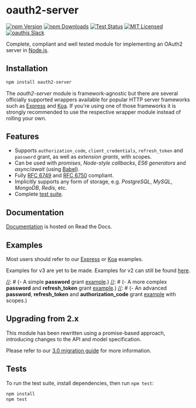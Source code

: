# oauth2-server

[![npm Version][npm-image]][npm-url]
[![npm Downloads][downloads-image]][downloads-url]
[![Test Status][travis-image]][travis-url]
[![MIT Licensed][license-image]][license-url]
[![oauthjs Slack][slack-image]][slack-url]

Complete, compliant and well tested module for implementing an OAuth2 server in [Node.js](https://nodejs.org).


## Installation

```bash
npm install oauth2-server
```

The *oauth2-server* module is framework-agnostic but there are several officially supported wrappers available for popular HTTP server frameworks such as [Express](https://npmjs.org/package/express-oauth-server) and [Koa](https://npmjs.org/package/koa-oauth-server). If you're using one of those frameworks it is strongly recommended to use the respective wrapper module instead of rolling your own.


## Features

- Supports `authorization_code`, `client_credentials`, `refresh_token` and `password` grant, as well as *extension grants*, with scopes.
- Can be used with *promises*, *Node-style callbacks*, *ES6 generators* and *async*/*await* (using [Babel](https://babeljs.io)).
- Fully [RFC 6749](https://tools.ietf.org/html/rfc6749.html) and [RFC 6750](https://tools.ietf.org/html/rfc6749.html) compliant.
- Implicitly supports any form of storage, e.g. *PostgreSQL*, *MySQL*, *MongoDB*, *Redis*, etc.
- Complete [test suite](https://github.com/oauthjs/node-oauth2-server/tree/master/test).


## Documentation

[Documentation](https://oauth2-server.readthedocs.io) is hosted on Read the Docs.


## Examples

Most users should refer to our [Express](https://github.com/oauthjs/express-oauth-server/tree/master/examples) or [Koa](https://github.com/oauthjs/koa-oauth-server/tree/master/examples) examples.

Examples for v3 are yet to be made. Examples for v2 can still be found [here](https://github.com/oauthjs/node-oauth2-server/tree/b36a06b445ad0a676e6175d68a8bd0b2f3353dbf/examples).

[//]: # (If you're implementing a custom server, we have many examples available:)

[//]: # (- A simple **password** grant [example](https://github.com/oauthjs/node-oauth2-server/tree/master/examples/password).)
[//]: # (- A more complex **password** and **refresh_token** grant [example](https://github.com/oauthjs/node-oauth2-server/tree/master/examples/refresh-token).)
[//]: # (- An advanced **password**, **refresh_token** and **authorization_code** grant [example](https://github.com/oauthjs/node-oauth2-server/tree/master/examples/authorization-code) with scopes.)


## Upgrading from 2.x

This module has been rewritten using a promise-based approach, introducing changes to the API and model specification.

Please refer to our [3.0 migration guide](https://github.com/oauthjs/node-oauth2-server/wiki/Migrating-from-2-x-to-3-x) for more information.


## Tests

To run the test suite, install dependencies, then run `npm test`:

```bash
npm install
npm test
```


[npm-image]: https://img.shields.io/npm/v/oauth2-server.svg
[npm-url]: https://npmjs.org/package/oauth2-server
[downloads-image]: https://img.shields.io/npm/dm/oauth2-server.svg
[downloads-url]: https://npmjs.org/package/oauth2-server
[travis-image]: https://img.shields.io/travis/oauthjs/node-oauth2-server/master.svg
[travis-url]: https://travis-ci.org/oauthjs/node-oauth2-server
[license-image]: https://img.shields.io/badge/license-MIT-blue.svg
[license-url]: https://raw.githubusercontent.com/oauthjs/node-oauth2-server/master/LICENSE
[slack-image]: https://img.shields.io/badge/slack-join-E01563.svg
[slack-url]: https://oauthjs.slack.com

